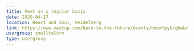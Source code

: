 ```yaml
---
title: Meet on a regular basis
date: 2020-04-17
location: Heart and Soul, Heidelberg
link: https://www.meetup.com/back-to-the-future/events/hmcmfpybcgbwb/
usergroup: smalltalkrn
type: usergroup
---
```

